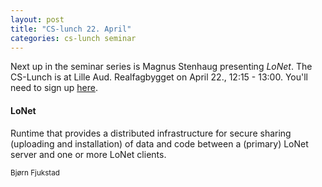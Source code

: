 ```yaml
---
layout: post
title: "CS-lunch 22. April"
categories: cs-lunch seminar 
---
```


Next up in the seminar series is Magnus Stenhaug
presenting *LoNet*. The CS-Lunch is at Lille Aud. Realfagbygget on April
22., 12:15 - 13:00. You'll need to sign up [here](http://uit.no/om/enhet/aktuelt/arrangement?p_document_id=414953&p_dimension_id=88138). 

<h4> LoNet </h4> 
Runtime that provides a distributed infrastructure for secure sharing (uploading
and installation) of data and code between a (primary) LoNet server and one or
more LoNet clients.

<small> Bjørn Fjukstad </small> 

